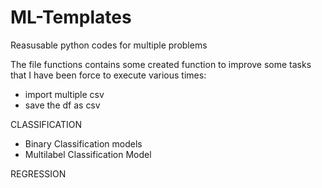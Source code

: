 # ML-Templates

Reasusable python codes for multiple problems

The file functions contains some created function to improve some tasks that I have been force to execute various times:
- import multiple csv
- save the df as csv

CLASSIFICATION
- Binary Classification models
- Multilabel Classification Model


REGRESSION
